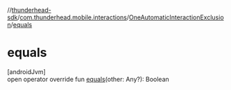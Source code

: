 //[thunderhead-sdk](../../../index.md)/[com.thunderhead.mobile.interactions](../index.md)/[OneAutomaticInteractionExclusion](index.md)/[equals](equals.md)

# equals

[androidJvm]\
open operator override fun [equals](equals.md)(other: Any?): Boolean
